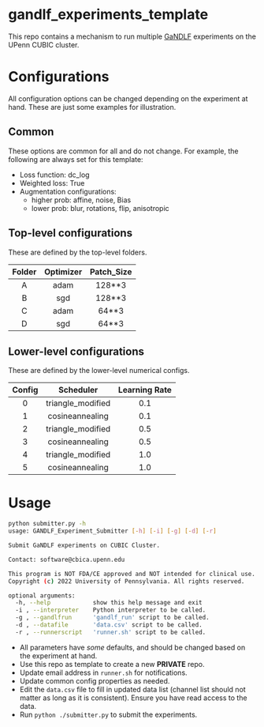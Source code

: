 # gandlf_experiments_template

This repo contains a mechanism to run multiple [GaNDLF](https://github.com/CBICA/GaNDLF) experiments on the UPenn CUBIC cluster.

# Configurations

All configuration options can be changed depending on the experiment at hand. These are just some examples for illustration.
## Common

These options are common for all and do not change. For example, the following are always set for this template:

- Loss function: dc_log
- Weighted loss: True
- Augmentation configurations:
  - higher prob: affine, noise, Bias
  - lower prob: blur, rotations, flip, anisotropic

## Top-level configurations

These are defined by the top-level folders.

| Folder | Optimizer | Patch_Size |
|:------:|:---------:|:----------:|
|    A   |    adam   |   128**3   |
|    B   |    sgd    |   128**3   |
|    C   |    adam   |    64**3   |
|    D   |    sgd    |    64**3   |

## Lower-level configurations

These are defined by the lower-level numerical configs.

| Config |     Scheduler     | Learning Rate |
|:------:|:-----------------:|:-------------:|
|    0   | triangle_modified |      0.1      |
|    1   |  cosineannealing  |      0.1      |
|    2   | triangle_modified |      0.5      |
|    3   |  cosineannealing  |      0.5      |
|    4   | triangle_modified |      1.0      |
|    5   |  cosineannealing  |      1.0      |


# Usage

```bash
python submitter.py -h
usage: GANDLF_Experiment_Submitter [-h] [-i] [-g] [-d] [-r]

Submit GaNDLF experiments on CUBIC Cluster.

Contact: software@cbica.upenn.edu

This program is NOT FDA/CE approved and NOT intended for clinical use.
Copyright (c) 2022 University of Pennsylvania. All rights reserved.

optional arguments:
  -h, --help            show this help message and exit
  -i , --interpreter    Python interpreter to be called.
  -g , --gandlfrun      'gandlf_run' script to be called.
  -d , --datafile       'data.csv' script to be called.
  -r , --runnerscript   'runner.sh' script to be called.
```

- All parameters have _some_ defaults, and should be changed based on the experiment at hand.
- Use this repo as template to create a new **PRIVATE** repo.
- Update email address in `runner.sh` for notifications.
- Update common config properties as needed.
- Edit the `data.csv` file to fill in updated data list (channel list should not matter as long as it is consistent). Ensure you have read access to the data.
- Run `python ./submitter.py` to submit the experiments.